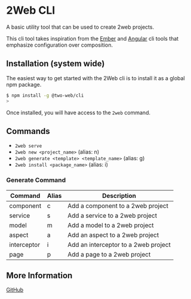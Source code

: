 # 2Web CLI

A basic utility tool that can be used to create 2web projects.

This cli tool takes inspiration from the [Ember](https://cli.emberjs.com) and
[Angular](https://angular.dev/tools/cli) cli tools that emphasize configuration
over composition.

## Installation (system wide)

The easiest way to get started with the 2Web cli is to install it as a global
npm package.

```sh
$ npm install -g @two-web/cli
>
```

Once installed, you will have access to the `2web` command.

## Commands

- `2web serve`
- `2web new <project_name>` (alias: n)
- `2web generate <template> <template_name>` (alias: g)
- `2web install <package_name>` (alias: i)

### Generate Command

| Command     | Alias | Description                          |
| ----------- | ----- | ------------------------------------ |
| component   | c     | Add a component to a 2web project    |
| service     | s     | Add a service to a 2web project      |
| model       | m     | Add a model to a 2web project        |
| aspect      | a     | Add an aspect to a 2web project      |
| interceptor | i     | Add an interceptor to a 2web project |
| page        | p     | Add a page to a 2web project         |

## More Information

[GitHub](https://github.com/hudson-newey/2web)
